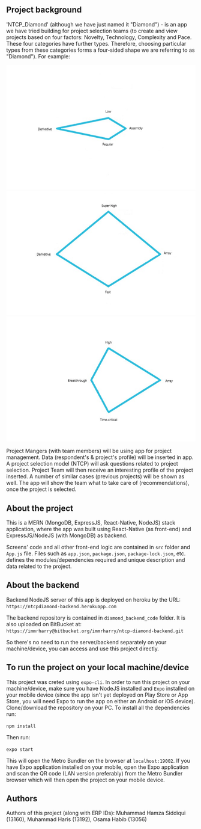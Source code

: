 ## Project background

'NTCP_Diamond' (although we have just named it "Diamond") - is an app we have tried building for project selection teams (to create and view projects based on four factors: Novelty, Technology, Complexity and Pace. These four categories have further types. Therefore, choosing particular types from these categories forms a four-sided shape we are referring to as "Diamond"). For example:





![alt text](https://github.com/fcsiba/DIAMOND/blob/master/assets/sample1.png)
![alt text](https://github.com/fcsiba/DIAMOND/blob/master/assets/sample2.png)
![alt text](https://github.com/fcsiba/DIAMOND/blob/master/assets/sample3.png)

Project Mangers (with team members) will be using app for project management. Data (respondent's & project's profile) will be inserted in app. A project selection model (NTCP) will ask questions related to project selection. Project Team will then receive an interesting profile of the project inserted. A number of similar cases (previous projects) will be shown as well. The app will show the team what to take care of (recommendations), once the project is selected.	

## About the project

This is a MERN (MongoDB, ExpressJS, React-Native, NodeJS) stack application, where the app was built using React-Native (as front-end) and ExpressJS/NodeJS (with MongoDB) as backend.

Screens' code and all other front-end logic are contained in `src` folder and `App.js` file. Files such as `app.json`, `package.json`, `package-lock.json`, etc. defines the modules/dependencies required and unique description and data related to the project.

## About the backend

Backend NodeJS server of this app is deployed on heroku by the URL: `https://ntcpdiamond-backend.herokuapp.com`

The backend repository is contained in `diamond_backend_code` folder. It is also uploaded on BitBucket at: `https://immrharry@bitbucket.org/immrharry/ntcp-diamond-backend.git`

So there's no need to run the server/backend separately on your machine/device, you can access and use this project directly.

## To run the project on your local machine/device

This project was creted using `expo-cli`. In order to run this project on your machine/device, make sure you have NodeJS installed and `Expo` installed on your mobile device (since the app isn't yet deployed on Play Store or App Store, you will need Expo to run the app on either an Android or iOS device).
Clone/download the repository on your PC. To install all the dependencies run: 

```npm install```

Then run: 

```expo start```

This will open the Metro Bundler on the browser at `localhost:19002`. If you have Expo application installed on your mobile, open the Expo application and scan the QR code (LAN version preferably) from the Metro Bundler browser which will then open the project on your mobile device.

## Authors

Authors of this project (along with ERP IDs):
Muhammad Hamza Siddiqui (13160), 
Muhammad Haris (13192), 
Osama Habib (13056)

